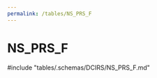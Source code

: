 ```yaml
---
permalink: /tables/NS_PRS_F
---
```

# NS_PRS_F
<!-- SPDX-License-Identifier: MPL-2.0 -->

<!-- ATTENTION : Ne pas supprimer ou modifier la ligne ci-dessous -->
#include "tables/.schemas/DCIRS/NS_PRS_F.md"
<!-- ATTENTION : Ne pas supprimer ou modifier la ligne ci-dessus -->
